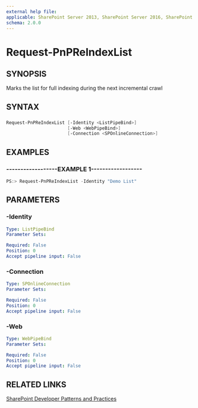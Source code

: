 ```yaml
---
external help file:
applicable: SharePoint Server 2013, SharePoint Server 2016, SharePoint Online
schema: 2.0.0
---
```

# Request-PnPReIndexList

## SYNOPSIS
Marks the list for full indexing during the next incremental crawl

## SYNTAX 

### 
```powershell
Request-PnPReIndexList [-Identity <ListPipeBind>]
                       [-Web <WebPipeBind>]
                       [-Connection <SPOnlineConnection>]
```

## EXAMPLES

### ------------------EXAMPLE 1------------------
```powershell
PS:> Request-PnPReIndexList -Identity "Demo List"
```



## PARAMETERS

### -Identity


```yaml
Type: ListPipeBind
Parameter Sets: 

Required: False
Position: 0
Accept pipeline input: False
```

### -Connection


```yaml
Type: SPOnlineConnection
Parameter Sets: 

Required: False
Position: 0
Accept pipeline input: False
```

### -Web


```yaml
Type: WebPipeBind
Parameter Sets: 

Required: False
Position: 0
Accept pipeline input: False
```

## RELATED LINKS

[SharePoint Developer Patterns and Practices](http://aka.ms/sppnp)